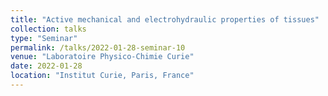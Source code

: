 ```yaml
---
title: "Active mechanical and electrohydraulic properties of tissues"
collection: talks
type: "Seminar"
permalink: /talks/2022-01-28-seminar-10
venue: "Laboratoire Physico-Chimie Curie"
date: 2022-01-28
location: "Institut Curie, Paris, France"
---
```

